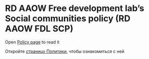 # RD AAOW Free development lab’s Social communities policy (RD AAOW FDL SCP) 

Open [Policy page](https://adslbarxatov.github.io/SCP) to read it

Откройте [страницу Политики](https://adslbarxatov.github.io/SCP/ru), чтобы ознакомиться с ней
